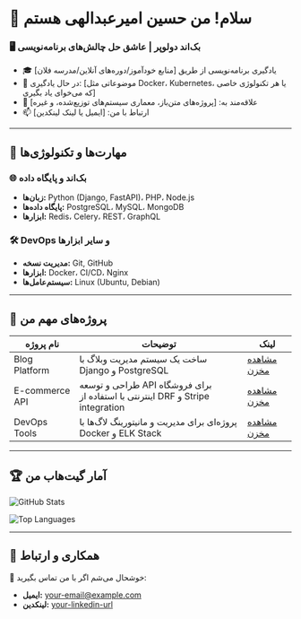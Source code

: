 # 👋 سلام! من حسین امیرعبدالهی هستم 

### 🖥️ **بک‌اند دولوپر | عاشق حل چالش‌های برنامه‌نویسی**

- 🎓 یادگیری برنامه‌نویسی از طریق [منابع خودآموز/دوره‌های آنلاین/مدرسه فلان]
- 🌱 در حال یادگیری: [موضوعاتی مثل Docker، Kubernetes، یا هر تکنولوژی خاصی که می‌خوای یاد بگیری]
- 🚀 علاقه‌مند به: [پروژه‌های متن‌باز، معماری سیستم‌های توزیع‌شده، و غیره]
- 📫 ارتباط با من: [ایمیل یا لینک لینکدین]

---

## 🔧 **مهارت‌ها و تکنولوژی‌ها**
### 🌐 **بک‌اند و پایگاه داده**
- **زبان‌ها:** Python (Django, FastAPI)، PHP، Node.js
- **پایگاه داده‌ها:** PostgreSQL، MySQL، MongoDB
- **ابزارها:** Redis، Celery، REST، GraphQL

### 🛠️ **DevOps و سایر ابزارها**
- **مدیریت نسخه:** Git, GitHub
- **ابزارها:** Docker، CI/CD، Nginx
- **سیستم‌عامل‌ها:** Linux (Ubuntu, Debian)

---

## 🌟 **پروژه‌های مهم من**
| نام پروژه      | توضیحات                                                                                  | لینک                                                              |
|----------------|------------------------------------------------------------------------------------------|-------------------------------------------------------------------|
| Blog Platform  | ساخت یک سیستم مدیریت وبلاگ با Django و PostgreSQL                                        | [مشاهده مخزن](https://github.com/yourusername/project1)          |
| E-commerce API | طراحی و توسعه API برای فروشگاه اینترنتی با استفاده از DRF و Stripe integration          | [مشاهده مخزن](https://github.com/yourusername/project2)          |
| DevOps Tools   | پروژه‌ای برای مدیریت و مانیتورینگ لاگ‌ها با Docker و ELK Stack                          | [مشاهده مخزن](https://github.com/yourusername/project3)          |

---

## 🏆 **آمار گیت‌هاب من**
![GitHub Stats](https://github-readme-stats.vercel.app/api?username=yourusername&show_icons=true&theme=radical)

![Top Languages](https://github-readme-stats.vercel.app/api/top-langs/?username=yourusername&layout=compact&theme=radical)

---

## 🤝 **همکاری و ارتباط**
💬 خوشحال می‌شم اگر با من تماس بگیرید:  
- **ایمیل:** your-email@example.com  
- **لینکدین:** [your-linkedin-url](https://linkedin.com/in/yourusername)

